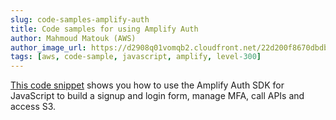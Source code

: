 ```yaml
---
slug: code-samples-amplify-auth
title: Code samples for using Amplify Auth
author: Mahmoud Matouk (AWS)
author_image_url: https://d2908q01vomqb2.cloudfront.net/22d200f8670dbdb3e253a90eee5098477c95c23d/2020/02/21/Mahmoud-Matouk.png
tags: [aws, code-sample, javascript, amplify, level-300]
---
```


[This code snippet](https://jsfiddle.net/mmatouk/jtqLsf51/3/) shows you how to use the Amplify Auth SDK for JavaScript to build a signup and login form, manage MFA, call APIs and access S3. 